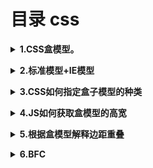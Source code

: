 # 目录 css

<b><details><summary>1.CSS盒模型。</summary></b>
```
盒子模型简单点理解就是外边距(margin)+边框(border)+内边距(padding)+内容(content)，页面所呈现的效果其实就是一个个盒子堆叠而成的
有两种，W3C盒子模型(标准盒模型)和IE盒子模型(怪异盒模型)
```
</details>

<b><details><summary>2.标准模型+IE模型</summary></b>
在标准模式下的盒模型，盒子实际内容（content）的width/height=我们设置的width/height;盒子总宽度/高度=width/height+padding+border+margin  
在怪异模式下的盒模型，盒子实际内容（content）的width/height+内边距padding+边框border宽度=我们设置的width/height，盒子总宽度/高度=width/height + margin = 内容区宽度/高度 + padding + border + margin
```
```
</details>

<b><details><summary>3.CSS如何指定盒子模型的种类</summary></b>
```
box-sizing 属性允许以特定的方式定义匹配某个区域的特定元素。
content-box(W3C（标准盒模型）)
border-box(IE盒子模型（怪异盒模型）)
inherit
```
</details>

<b><details><summary>4.JS如何获取盒模型的高宽</summary></b>
```
```
</details>

<b><details><summary>5.根据盒模型解释边距重叠</summary></b>
```
```
</details>

<b><details><summary>6.BFC</summary></b>
```
```
</details>